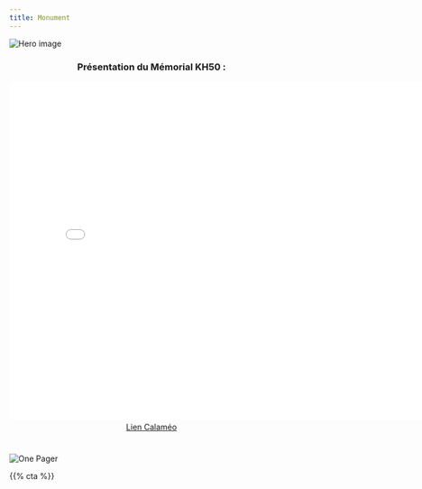 ```yaml
---
title: Monument
---
```


![Hero image](/images/banniere.jpg)

<h3 style="text-align: center">Présentation du Mémorial KH50 :</h3>

<div style="text-align:center;"><div style="margin:8px 0px 4px;"><a href="https://www.calameo.com/books/007399873951c717bb06c" target="_blank"> </a></div><iframe src="//v.calameo.com/?bkcode=007399873951c717bb06c" width="800" height="600" frameborder="0" scrolling="no" allowtransparency allowfullscreen style="margin:0 auto;"></iframe><div style="margin:4px 0px 8px;"><a href="http://www.calameo.com/books/007399873951c717bb06c" target="_blank">Lien Calaméo</a></div></div>




<br>

![One Pager](/images/presentation/dossier-presentation-memorial-KH50-P40.png)

{{% cta %}}

